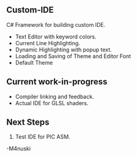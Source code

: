 Custom-IDE
----------
C# Framework for building custom IDE.
* Text Editor with keyword colors.
* Current Line Highlighting.
* Dynamic Highlighting with popup text.
* Loading and Saving of Theme and Editor Font
* Default Theme

Current work-in-progress
--------
* Compiler linking and feedback.
* Actual IDE for GLSL shaders.

Next Steps
-----------
1. Test IDE for PIC ASM.

-M4nuski
